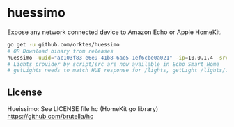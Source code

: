 # huessimo

Expose any network connected device to Amazon Echo or Apple HomeKit.

```bash
go get -u github.com/orktes/huessimo
# OR Download binary from releases
huessimo -uuid="ac103f83-e6e9-41b8-6ae5-1ef6cbe0a021" -ip=10.0.1.4 -src examples/simple.js
# Lights provider by script/src are now available in Echo Smart Home
# getLights needs to match HUE response for /lights, getLight /lights/:id, setLightState PUT /lights/:id/state
```

## License
Hueissimo: See LICENSE file
hc (HomeKit go library) https://github.com/brutella/hc

